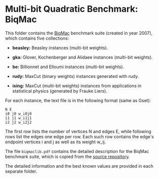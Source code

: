 # Multi-bit Quadratic Benchmark: BiqMac

This folder contains the [BiqMac](https://biqmac.aau.at/biqmaclib.html) benchmark suite (created in year 2007), which contains five collections:

- **beasley:** Beasley instances (multi-bit weights).

- **gka:** Glover, Kochenberger and Alidaee instances (multi-bit weights).

- **be:** Billionnet and Elloumi instances (multi-bit weights).

- **rudy:** MaxCut (binary weights) instances generated with rudy.

- **ising:** MaxCut (multi-bit weights) instances from applications in statistical physics (generated by Frauke Liers).

For each instance, the text file is in the following format (same as Gset):

```pseudo-code
N E
i0 j0 w_i0j0
i1 j1 w_i1j1
i2 j2 w_i2j2
```

The first row lists the number of vertices N and edges E, while following rows list the edges one edge per row. Each such row contains the edge's endpoint vertices i and j as well as its weight w_ij.

The file `biqmaclib.pdf` contains the detailed description for the BiqMac benchmark suite, which is copied from the [source repository](https://biqmac.aau.at/biqmaclib.html).

The detailed information and the best known values are provided in each separate folder.